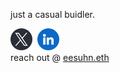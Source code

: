 <!-- <img width="500" src="./readme-doc/black-hole.png"> <br> -->
just a casual buidler.

[<img height="35" src="./readme-doc/x.png">](https://x.com/eesuhn)&nbsp;
[<img height="35" src="./readme-doc/linkedin.png">](https://www.linkedin.com/in/eason-lim/)
<br> reach out @ [eesuhn.eth](https://eesuhn.github.io/eesuhn/)
